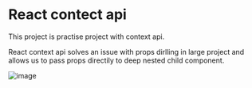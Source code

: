 # React contect api

This project is practise project with context api.

React context api solves an issue with props dirlling in large project and allows us to pass props directily to deep nested child component.

![image](https://github.com/acharayaP03/contextapi/assets/42729832/d2e1ee8c-c2a5-45c1-9276-037c916fb9ae)
